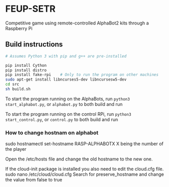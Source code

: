 # FEUP-SETR

Competitive game using remote-controlled AlphaBot2 kits through a Raspberry Pi

## Build instructions

```bash
# Assumes Python 3 with pip and g++ are pre-installed

pip install Cython
pip install distro
pip install fake-rpi    # Only to run the program on other machines
sudo apt-get install libncurses5-dev libncursesw5-dev
cd src
sh build.sh
```

To start the program running on the AlphaBots, run ```python3 start_alphabot.py```, or ```alphabot.py``` to both build and run

To start the program running on the control RPi, run ```python3 start_control.py```, or ```control.py``` to both build and run

### How to change hostnam on alphabot

sudo hostnamectl set-hostname RASP-ALPHABOTX
X being the number of the player

Open the /etc/hosts file and change the old hostname to the new one.

If the cloud-init package is installed you also need to edit the cloud.cfg file.
sudo nano /etc/cloud/cloud.cfg 
Search for preserve_hostname and change the value from false to true

